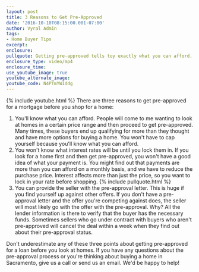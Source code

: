 ```yaml
---
layout: post
title: 3 Reasons to Get Pre-Approved
date: '2016-10-10T08:15:00.001-07:00'
author: Vyral Admin
tags:
- Home Buyer Tips
excerpt:
enclosure:
pullquote: Getting pre-approved tells toy exactly what you can afford.
enclosure_type: video/mp4
enclosure_time:
use_youtube_image: true
youtube_alternate_image:
youtube_code: N4PTmYWIddg
---
```

{% include youtube.html %}
There are three reasons to get pre-approved for a mortgage before you shop for a home:

1. You'll know what you can afford. People will come to me wanting to look at homes in a certain price range and then proceed to get pre-approved. Many times, these buyers end up qualifying for more than they thought and have more options for buying a home. You won't have to cap yourself because you'll know what you can afford.
2. You won't know what interest rates will be until you lock them in. If you look for a home first and then get pre-approved, you won't have a good idea of what your payment is. You might find out that payments are more than you can afford on a monthly basis, and we have to reduce the purchase price. Interest affects more than just the price, so you want to lock in your rate before shopping.
{% include pullquote.html %}
3. You can provide the seller with the pre-approval letter. This is huge if you find yourself up against other offers. If you don't have a pre-approval letter and the offer you're competing against does, the seller will most likely go with the offer with the pre-approval. Why? All the lender information is there to verify that the buyer has the necessary funds. Sometimes sellers who go under contract with buyers who aren't pre-approved will cancel the deal within a week when they find out about their pre-approval status.

Don't underestimate any of these three points about getting pre-approved for a loan before you look at homes. If you have any questions about the pre-approval process or you're thinking about buying a home in Sacramento, give us a call or send us an email. We'd be happy to help!
